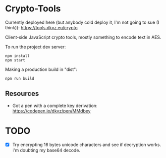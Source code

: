 # Crypto-Tools
Currently deployed here (but anybody cold deploy it, I'm not going to sue (I think)): https://tools.dkvz.eu/crypto

Client-side JavaScript crypto tools, mostly something to encode text in AES.

To run the project dev server:
```
npm install
npm start
```

Making a production build in "dist":
```
npm run build
```

## Resources
- Got a pen with a complete key derivation: https://codepen.io/dkvz/pen/MMdbey

# TODO
- [x] Try encrypting 16 bytes unicode characters and see if decryption works. I'm doubting my base64 decode.